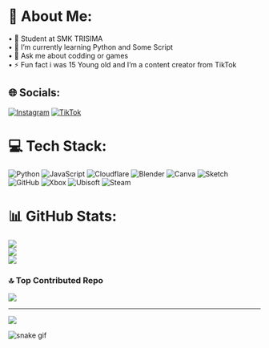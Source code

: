 # 💫 About Me:
• 🏫 Student at SMK TRISIMA<br>• 🌱 I’m currently learning Python and Some Script<br>• 💬 Ask me about codding or games <br>• ⚡ Fun fact i was 15 Young old and I’m a content creator from TikTok


## 🌐 Socials:
[![Instagram](https://img.shields.io/badge/Instagram-%23E4405F.svg?logo=Instagram&logoColor=white)](https://instagram.com/noyan4k) [![TikTok](https://img.shields.io/badge/TikTok-%23000000.svg?logo=TikTok&logoColor=white)](https://tiktok.com/@noyan4k) 

# 💻 Tech Stack:
![Python](https://img.shields.io/badge/python-3670A0?style=plastic&logo=python&logoColor=ffdd54) ![JavaScript](https://img.shields.io/badge/javascript-%23323330.svg?style=plastic&logo=javascript&logoColor=%23F7DF1E) ![Cloudflare](https://img.shields.io/badge/Cloudflare-F38020?style=plastic&logo=Cloudflare&logoColor=white) ![Blender](https://img.shields.io/badge/blender-%23F5792A.svg?style=plastic&logo=blender&logoColor=white) ![Canva](https://img.shields.io/badge/Canva-%2300C4CC.svg?style=plastic&logo=Canva&logoColor=white) ![Sketch](https://img.shields.io/badge/Sketch-FFB387?style=plastic&logo=sketch&logoColor=black) ![GitHub](https://img.shields.io/badge/github-%23121011.svg?style=plastic&logo=github&logoColor=white) ![Xbox](https://img.shields.io/badge/xbox-%23107C10.svg?style=plastic&logo=xbox&logoColor=white) ![Ubisoft](https://img.shields.io/badge/Ubisoft-%23F5F5F5.svg?style=plastic&logo=Ubisoft&logoColor=black) ![Steam](https://img.shields.io/badge/steam-%23000000.svg?style=plastic&logo=steam&logoColor=white)
# 📊 GitHub Stats:
![](https://github-readme-stats.vercel.app/api?username=Noyan4K&theme=shadow_red&hide_border=false&include_all_commits=false&count_private=false)<br/>
![](https://nirzak-streak-stats.vercel.app/?user=Noyan4K&theme=shadow_red&hide_border=false)<br/>
![](https://github-readme-stats.vercel.app/api/top-langs/?username=Noyan4K&theme=shadow_red&hide_border=false&include_all_commits=false&count_private=false&layout=compact)


### 🔝 Top Contributed Repo
![](https://github-contributor-stats.vercel.app/api?username=Noyan4K&limit=5&theme=dark&combine_all_yearly_contributions=true)

---
[![](https://visitcount.itsvg.in/api?id=Noyan4K&icon=5&color=4)](https://visitcount.itsvg.in)

![snake gif](https://github.com/Noyan4K/Noyan4K/commit/c3d1741ddeb3a6f19a858433e6624dae3c46f59a)
<!-- Proudly created with GPRM ( https://gprm.itsvg.in ) -->

